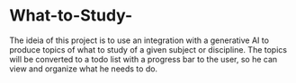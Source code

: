 # What-to-Study-
The ideia of this project is to use an integration with a generative AI to produce topics of what to study of a given subject or discipline. The topics will be converted to a todo list with a progress bar to the user, so he can view and organize what he needs to do.
